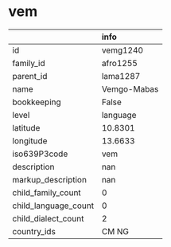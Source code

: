 # vem
|                      | info        |
|:---------------------|:------------|
| id                   | vemg1240    |
| family_id            | afro1255    |
| parent_id            | lama1287    |
| name                 | Vemgo-Mabas |
| bookkeeping          | False       |
| level                | language    |
| latitude             | 10.8301     |
| longitude            | 13.6633     |
| iso639P3code         | vem         |
| description          | nan         |
| markup_description   | nan         |
| child_family_count   | 0           |
| child_language_count | 0           |
| child_dialect_count  | 2           |
| country_ids          | CM NG       |